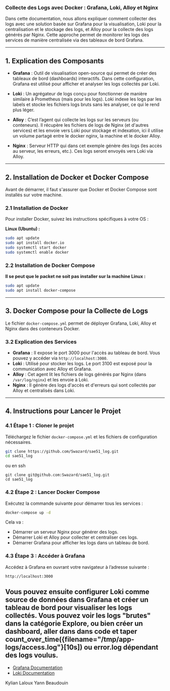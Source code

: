 ### Collecte des Logs avec Docker : Grafana, Loki, Alloy et Nginx

Dans cette documentation, nous allons expliquer comment collecter des logs avec une solution basée sur Grafana pour la visualisation, Loki pour la centralisation et le stockage des logs, et Alloy pour la collecte des logs générés par Nginx. Cette approche permet de monitorer les logs des services de manière centralisée via des tableaux de bord Grafana.

---

## **1. Explication des Composants**

- **Grafana** : Outil de visualisation open-source qui permet de créer des tableaux de bord (dashboards) interactifs. Dans cette configuration, Grafana est utilisé pour afficher et analyser les logs collectés par Loki.
  
- **Loki** : Un agrégateur de logs conçu pour fonctionner de manière similaire à Prometheus (mais pour les logs). Loki indexe les logs par les labels et stocke les fichiers logs bruts sans les analyser, ce qui le rend plus léger.

- **Alloy** : C’est l’agent qui collecte les logs sur les serveurs (ou conteneurs). Il récupère les fichiers de logs de Nginx (et d'autres services) et les envoie vers Loki pour stockage et indexation, ici il utilise un volume partagé entre le docker nginx, la machine et le docker Alloy.

- **Nginx** : Serveur HTTP qui dans cet exemple génère des logs (les accès au serveur, les erreurs, etc.). Ces logs seront envoyés vers Loki via Alloy.

---

## **2. Installation de Docker et Docker Compose**

Avant de démarrer, il faut s'assurer que Docker et Docker Compose sont installés sur votre machine.

### **2.1 Installation de Docker**
Pour installer Docker, suivez les instructions spécifiques à votre OS :

**Linux (Ubuntu) :**
```bash
sudo apt update
sudo apt install docker.io
sudo systemctl start docker
sudo systemctl enable docker
```


### **2.2 Installation de Docker Compose**
**Il se peut que le packet ne soit pas installer sur la machine Linux :**
```bash
sudo apt update
sudo apt install docker-compose
```

---

## **3. Docker Compose pour la Collecte de Logs**

Le fichier `docker-compose.yml` permet de déployer Grafana, Loki, Alloy et Nginx dans des conteneurs Docker.


### **3.2 Explication des Services**

- **Grafana** : Il expose le port 3000 pour l'accès au tableau de bord. Vous pouvez y accéder via `http://localhost:3000`.
- **Loki** : Utilisé pour stocker les logs. Le port 3100 est exposé pour la communication avec Alloy et Grafana.
- **Alloy** : Cet agent lit les fichiers de logs générés par Nginx (dans `/var/log/nginx`) et les envoie à Loki.
- **Nginx** : Il génère des logs d'accès et d'erreurs qui sont collectés par Alloy et centralisés dans Loki.

---

## **4. Instructions pour Lancer le Projet**

### **4.1 Étape 1 : Cloner le projet**
Téléchargez le fichier `docker-compose.yml` et les fichiers de configuration nécessaires.

```bash
git clone https://github.com/Swazard/sae51_log.git
cd sae51_log
```
ou en ssh
```
git clone git@github.com:Swazard/sae51_log.git
cd sae51_log
```
### **4.2 Étape 2 : Lancer Docker Compose**
Exécutez la commande suivante pour démarrer tous les services :

```bash
docker-compose up -d
```

Cela va :
- Démarrer un serveur Nginx pour générer des logs.
- Démarrer Loki et Alloy pour collecter et centraliser ces logs.
- Démarrer Grafana pour afficher les logs dans un tableau de bord.

### **4.3 Étape 3 : Accéder à Grafana**
Accédez à Grafana en ouvrant votre navigateur à l’adresse suivante :

```
http://localhost:3000
```

Vous pouvez ensuite configurer Loki comme source de données dans Grafana et créer un tableau de bord pour visualiser les logs collectés.
Vous pouvez voir les logs "brutes" dans la catégorie Explore, ou bien créer un dashboard, aller dans dans code et taper count_over_time({filename="/tmp/app-logs/access.log"}[10s]) ou error.log dépendant des logs voulus.
---

- [Grafana Documentation](https://grafana.com/docs/)
- [Loki Documentation](https://grafana.com/docs/loki/latest/)


Kylian Laloux
Yann Beaudouin
